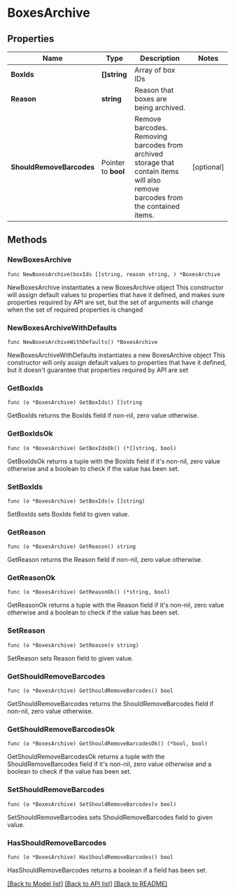 # BoxesArchive

## Properties

Name | Type | Description | Notes
------------ | ------------- | ------------- | -------------
**BoxIds** | **[]string** | Array of box IDs | 
**Reason** | **string** | Reason that boxes are being archived.  | 
**ShouldRemoveBarcodes** | Pointer to **bool** | Remove barcodes. Removing barcodes from archived storage that contain items will also remove barcodes from the contained items.  | [optional] 

## Methods

### NewBoxesArchive

`func NewBoxesArchive(boxIds []string, reason string, ) *BoxesArchive`

NewBoxesArchive instantiates a new BoxesArchive object
This constructor will assign default values to properties that have it defined,
and makes sure properties required by API are set, but the set of arguments
will change when the set of required properties is changed

### NewBoxesArchiveWithDefaults

`func NewBoxesArchiveWithDefaults() *BoxesArchive`

NewBoxesArchiveWithDefaults instantiates a new BoxesArchive object
This constructor will only assign default values to properties that have it defined,
but it doesn't guarantee that properties required by API are set

### GetBoxIds

`func (o *BoxesArchive) GetBoxIds() []string`

GetBoxIds returns the BoxIds field if non-nil, zero value otherwise.

### GetBoxIdsOk

`func (o *BoxesArchive) GetBoxIdsOk() (*[]string, bool)`

GetBoxIdsOk returns a tuple with the BoxIds field if it's non-nil, zero value otherwise
and a boolean to check if the value has been set.

### SetBoxIds

`func (o *BoxesArchive) SetBoxIds(v []string)`

SetBoxIds sets BoxIds field to given value.


### GetReason

`func (o *BoxesArchive) GetReason() string`

GetReason returns the Reason field if non-nil, zero value otherwise.

### GetReasonOk

`func (o *BoxesArchive) GetReasonOk() (*string, bool)`

GetReasonOk returns a tuple with the Reason field if it's non-nil, zero value otherwise
and a boolean to check if the value has been set.

### SetReason

`func (o *BoxesArchive) SetReason(v string)`

SetReason sets Reason field to given value.


### GetShouldRemoveBarcodes

`func (o *BoxesArchive) GetShouldRemoveBarcodes() bool`

GetShouldRemoveBarcodes returns the ShouldRemoveBarcodes field if non-nil, zero value otherwise.

### GetShouldRemoveBarcodesOk

`func (o *BoxesArchive) GetShouldRemoveBarcodesOk() (*bool, bool)`

GetShouldRemoveBarcodesOk returns a tuple with the ShouldRemoveBarcodes field if it's non-nil, zero value otherwise
and a boolean to check if the value has been set.

### SetShouldRemoveBarcodes

`func (o *BoxesArchive) SetShouldRemoveBarcodes(v bool)`

SetShouldRemoveBarcodes sets ShouldRemoveBarcodes field to given value.

### HasShouldRemoveBarcodes

`func (o *BoxesArchive) HasShouldRemoveBarcodes() bool`

HasShouldRemoveBarcodes returns a boolean if a field has been set.


[[Back to Model list]](../README.md#documentation-for-models) [[Back to API list]](../README.md#documentation-for-api-endpoints) [[Back to README]](../README.md)


